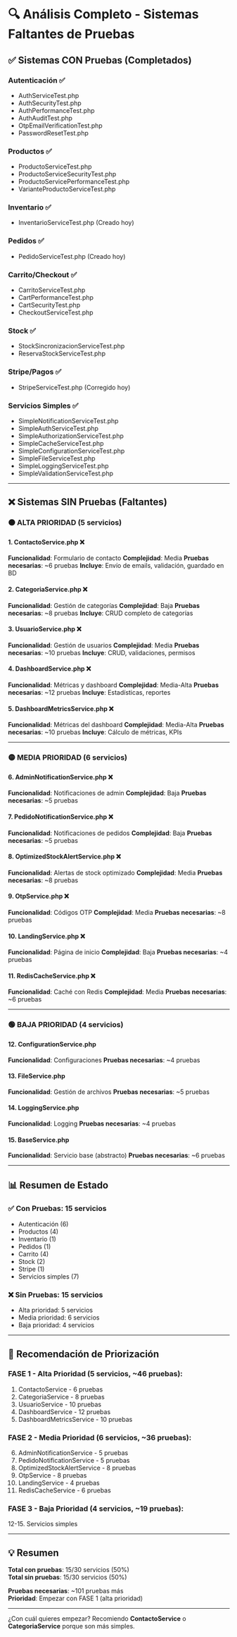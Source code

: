 # 🔍 Análisis Completo - Sistemas Faltantes de Pruebas

## ✅ Sistemas CON Pruebas (Completados)

### **Autenticación** ✅
- AuthServiceTest.php
- AuthSecurityTest.php
- AuthPerformanceTest.php
- AuthAuditTest.php
- OtpEmailVerificationTest.php
- PasswordResetTest.php

### **Productos** ✅
- ProductoServiceTest.php
- ProductoServiceSecurityTest.php
- ProductoServicePerformanceTest.php
- VarianteProductoServiceTest.php

### **Inventario** ✅
- InventarioServiceTest.php (Creado hoy)

### **Pedidos** ✅
- PedidoServiceTest.php (Creado hoy)

### **Carrito/Checkout** ✅
- CarritoServiceTest.php
- CartPerformanceTest.php
- CartSecurityTest.php
- CheckoutServiceTest.php

### **Stock** ✅
- StockSincronizacionServiceTest.php
- ReservaStockServiceTest.php

### **Stripe/Pagos** ✅
- StripeServiceTest.php (Corregido hoy)

### **Servicios Simples** ✅
- SimpleNotificationServiceTest.php
- SimpleAuthServiceTest.php
- SimpleAuthorizationServiceTest.php
- SimpleCacheServiceTest.php
- SimpleConfigurationServiceTest.php
- SimpleFileServiceTest.php
- SimpleLoggingServiceTest.php
- SimpleValidationServiceTest.php

---

## ❌ Sistemas SIN Pruebas (Faltantes)

### 🟠 **ALTA PRIORIDAD** (5 servicios)

#### **1. ContactoService.php** ❌
**Funcionalidad**: Formulario de contacto
**Complejidad**: Media
**Pruebas necesarias**: ~6 pruebas
**Incluye**: Envío de emails, validación, guardado en BD

#### **2. CategoriaService.php** ❌
**Funcionalidad**: Gestión de categorías
**Complejidad**: Baja
**Pruebas necesarias**: ~8 pruebas
**Incluye**: CRUD completo de categorías

#### **3. UsuarioService.php** ❌
**Funcionalidad**: Gestión de usuarios
**Complejidad**: Media
**Pruebas necesarias**: ~10 pruebas
**Incluye**: CRUD, validaciones, permisos

#### **4. DashboardService.php** ❌
**Funcionalidad**: Métricas y dashboard
**Complejidad**: Media-Alta
**Pruebas necesarias**: ~12 pruebas
**Incluye**: Estadísticas, reportes

#### **5. DashboardMetricsService.php** ❌
**Funcionalidad**: Métricas del dashboard
**Complejidad**: Media-Alta
**Pruebas necesarias**: ~10 pruebas
**Incluye**: Cálculo de métricas, KPIs

---

### 🟡 **MEDIA PRIORIDAD** (6 servicios)

#### **6. AdminNotificationService.php** ❌
**Funcionalidad**: Notificaciones de admin
**Complejidad**: Baja
**Pruebas necesarias**: ~5 pruebas

#### **7. PedidoNotificationService.php** ❌
**Funcionalidad**: Notificaciones de pedidos
**Complejidad**: Baja
**Pruebas necesarias**: ~5 pruebas

#### **8. OptimizedStockAlertService.php** ❌
**Funcionalidad**: Alertas de stock optimizado
**Complejidad**: Media
**Pruebas necesarias**: ~8 pruebas

#### **9. OtpService.php** ❌
**Funcionalidad**: Códigos OTP
**Complejidad**: Media
**Pruebas necesarias**: ~8 pruebas

#### **10. LandingService.php** ❌
**Funcionalidad**: Página de inicio
**Complejidad**: Baja
**Pruebas necesarias**: ~4 pruebas

#### **11. RedisCacheService.php** ❌
**Funcionalidad**: Caché con Redis
**Complejidad**: Media
**Pruebas necesarias**: ~6 pruebas

---

### 🟢 **BAJA PRIORIDAD** (4 servicios)

#### **12. ConfigurationService.php**
**Funcionalidad**: Configuraciones
**Pruebas necesarias**: ~4 pruebas

#### **13. FileService.php**
**Funcionalidad**: Gestión de archivos
**Pruebas necesarias**: ~5 pruebas

#### **14. LoggingService.php**
**Funcionalidad**: Logging
**Pruebas necesarias**: ~4 pruebas

#### **15. BaseService.php**
**Funcionalidad**: Servicio base (abstracto)
**Pruebas necesarias**: ~6 pruebas

---

## 📊 Resumen de Estado

### **✅ Con Pruebas**: 15 servicios
- Autenticación (6)
- Productos (4)
- Inventario (1)
- Pedidos (1)
- Carrito (4)
- Stock (2)
- Stripe (1)
- Servicios simples (7)

### **❌ Sin Pruebas**: 15 servicios
- Alta prioridad: 5 servicios
- Media prioridad: 6 servicios
- Baja prioridad: 4 servicios

---

## 🎯 Recomendación de Priorización

### **FASE 1 - Alta Prioridad** (5 servicios, ~46 pruebas):
1. ContactoService - 6 pruebas
2. CategoriaService - 8 pruebas
3. UsuarioService - 10 pruebas
4. DashboardService - 12 pruebas
5. DashboardMetricsService - 10 pruebas

### **FASE 2 - Media Prioridad** (6 servicios, ~36 pruebas):
6. AdminNotificationService - 5 pruebas
7. PedidoNotificationService - 5 pruebas
8. OptimizedStockAlertService - 8 pruebas
9. OtpService - 8 pruebas
10. LandingService - 4 pruebas
11. RedisCacheService - 6 pruebas

### **FASE 3 - Baja Prioridad** (4 servicios, ~19 pruebas):
12-15. Servicios simples

---

## 💡 Resumen

**Total con pruebas**: 15/30 servicios (50%)  
**Total sin pruebas**: 15/30 servicios (50%)

**Pruebas necesarias**: ~101 pruebas más  
**Prioridad**: Empezar con FASE 1 (alta prioridad)

---

¿Con cuál quieres empezar? Recomiendo **ContactoService** o **CategoriaService** porque son más simples.



